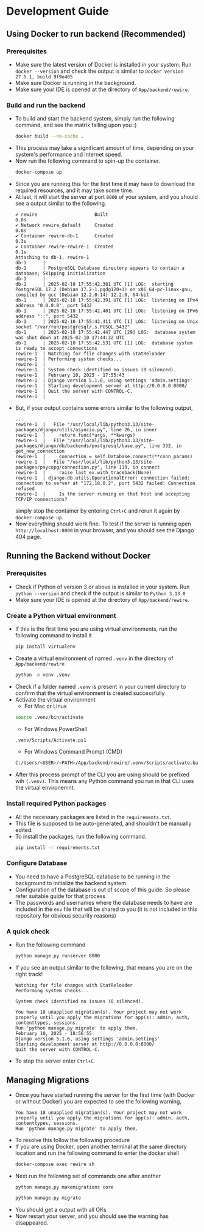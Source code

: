 # Development Guide
## Using Docker to run backend (Recommended)
### Prerequisites
- Make sure the latest version of Docker is installed in your system.
  Run `docker --version` and check the output is similar to `Docker version 27.5.1, build 9f9e405`
- Make sure Docker is running in the background.
- Make sure your IDE is opened at the directory of `App/backend/rewire`.
### Build and run the backend
- To build and start the backend system, simply run the following command, and see the matrix falling upon you :)
  ```bash
  docker build --no-cache .
  ```
- This process may take a significant amount of time, depending on your system's performance and internet speed.
- Now run the following command to spin-up the container.
  ```bash
  docker-compose up
  ```
- Since you are running this for the first time it may have to download the required resources, and it may take some time.
- At last, it will start the server at port `8000` of your system, and you should see a output similar to the following.
  ```
  ✔ rewire                     Built                                                                                                                                                                         0.0s
  ✔ Network rewire_default     Created                                                                                                                                                                       0.8s
  ✔ Container rewire-db-1      Created                                                                                                                                                                       0.3s
  ✔ Container rewire-rewire-1  Created                                                                                                                                                                       0.1s
  Attaching to db-1, rewire-1
  db-1      |
  db-1      | PostgreSQL Database directory appears to contain a database; Skipping initialization
  db-1      |
  db-1      | 2025-02-10 17:55:42.381 UTC [1] LOG:  starting PostgreSQL 17.2 (Debian 17.2-1.pgdg120+1) on x86_64-pc-linux-gnu, compiled by gcc (Debian 12.2.0-14) 12.2.0, 64-bit
  db-1      | 2025-02-10 17:55:42.391 UTC [1] LOG:  listening on IPv4 address "0.0.0.0", port 5432
  db-1      | 2025-02-10 17:55:42.401 UTC [1] LOG:  listening on IPv6 address "::", port 5432
  db-1      | 2025-02-10 17:55:42.411 UTC [1] LOG:  listening on Unix socket "/var/run/postgresql/.s.PGSQL.5432"
  db-1      | 2025-02-10 17:55:42.447 UTC [29] LOG:  database system was shut down at 2025-02-10 17:44:32 UTC
  db-1      | 2025-02-10 17:55:42.531 UTC [1] LOG:  database system is ready to accept connections
  rewire-1  | Watching for file changes with StatReloader
  rewire-1  | Performing system checks...
  rewire-1  |
  rewire-1  | System check identified no issues (0 silenced).
  rewire-1  | February 10, 2025 - 17:55:43
  rewire-1  | Django version 5.1.6, using settings 'admin.settings'
  rewire-1  | Starting development server at http://0.0.0.0:8000/
  rewire-1  | Quit the server with CONTROL-C.
  rewire-1  |
  ```
- But, if your output contains some errors similar to the following output,
  ```
  ...
  rewire-1  |   File "/usr/local/lib/python3.13/site-packages/django/utils/asyncio.py", line 26, in inner
  rewire-1  |     return func(*args, **kwargs)
  rewire-1  |   File "/usr/local/lib/python3.13/site-packages/django/db/backends/postgresql/base.py", line 332, in get_new_connection
  rewire-1  |     connection = self.Database.connect(**conn_params)
  rewire-1  |   File "/usr/local/lib/python3.13/site-packages/psycopg/connection.py", line 119, in connect
  rewire-1  |     raise last_ex.with_traceback(None)
  rewire-1  | django.db.utils.OperationalError: connection failed: connection to server at "172.18.0.2", port 5432 failed: Connection refused
  rewire-1  |     Is the server running on that host and accepting TCP/IP connections?
  ```
  simply stop the container by entering `Ctrl+C` and rerun it again by `docker-compose up`.
- Now everything should work fine. To test if the server is running open `http://localhost:8000` in your browser, and you should see the Django 404 page.

## Running the Backend without Docker
### Prerequisites
- Check if Python of version 3 or above is installed in your system.
  Run `python --version` and check if the output is similar to `Python 3.13.0`
- Make sure your IDE is opened at the directory of `App/backend/rewire`.
### Create a Python virtual environment
- If this is the first time you are using virtual environments, run the following command to install it
  ```bash
  pip install virtualenv
  ```
- Create a virtual environment of named `.venv` in the directory of `App/backend/rewire`
  ```bash
  python -m venv .venv
  ```
- Check if a folder named `.venv` is present in your current directory to confirm that the virtual environment is created successfully
- Activate the virtual environment
  - For Mac or Linux
  ```bash
  source .venv/bin/activate
  ```
  - For Windows PowerShell
  ```bash
  .venv/Scripts/Activate.ps1
  ```
  - For Windows Command Prompt (CMD)
  ```bash
  C:/Users/<USER>/<PATH>/App/backend/rewire/.venv/Scripts/activate.bat
  ```
- After this process prompt of the CLI you are using should be prefixed wih `(.venv)`.
  This means any Python command you run in that CLI uses the virtual environemnt.
### Install required Python packages
- All the necessary packages are listed in the `requirements.txt`.
- This file is supposed to be auto-generated, and shouldn't be manually edited.
- To install the packages, run the following command.
  ```bash
  pip install -r requirements.txt
  ```
### Configure Database
- You need to have a PostgreSQL database to be running in the background to initialize the backend system
- Configuration of the database is out of scope of this guide. So please refer suitable guide for that process
- The passwords and usernames where the database needs to have are included in the `env` file that will be shared to you (it is not included in this repository for obvious security reasons)

### A quick check
- Run the following command
  ```bash
  python manage.py runserver 8000
  ```
- If you see an output similar to the following, that means you are on the right track!
  ```
  Watching for file changes with StatReloader
  Performing system checks...
  
  System check identified no issues (0 silenced).
  
  You have 18 unapplied migration(s). Your project may not work properly until you apply the migrations for app(s): admin, auth, contenttypes, sessions.
  Run 'python manage.py migrate' to apply them.
  February 10, 2025 - 18:56:55                                                                                                                                                    
  Django version 5.1.6, using settings 'admin.settings'
  Starting development server at http://0.0.0.0:8000/                                                                                                                             
  Quit the server with CONTROL-C.
  ```
- To stop the server enter `Ctrl+C`.

## Managing Migrations
- Once you have started running the server for the first time (with Docker or without Docker) you are expected to see the following warning,
  ```
  You have 18 unapplied migration(s). Your project may not work properly until you apply the migrations for app(s): admin, auth, contenttypes, sessions.
  Run 'python manage.py migrate' to apply them.
  ```
- To resolve this follow the following procedure
- If you are using Docker, open another terminal at the same directory location and run the following command to enter the docker shell
  ```bash
  docker-compose exec rewire sh
  ```
- Next run the following set of commands one after another
  ```bash
  python manage.py makemigrations core
  ```
  ```bash
  python manage.py migrate
  ```
- You should get a output with all OKs
- Now restart your server, and you should see the warning has disappeared.
